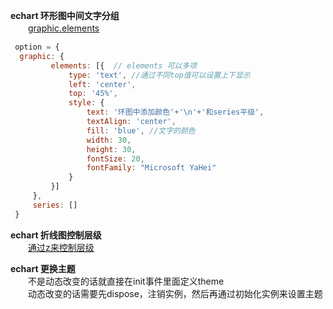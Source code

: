 **echart  环形图中间文字分组**</br>
　　[graphic.elements](https://echarts.apache.org/zh/option.html#graphic.elements)</br>

```javascript
 option = {
  graphic: {
         elements: [{  // elements 可以多项
             type: 'text', //通过不同top值可以设置上下显示
             left: 'center',
             top: '45%',
             style: {
                 text: '环图中添加颜色'+'\n'+'和series平级',
                 textAlign: 'center',
                 fill: 'blue', //文字的颜色
                 width: 30,
                 height: 30,
                 fontSize: 20,
                 fontFamily: "Microsoft YaHei"
             }
         }]
     },
     series: []
 }
```

**echart 折线图控制层级**</br>
　　[通过z来控制层级](https://echarts.apache.org/zh/option.html#series-line.z)

**echart 更换主题**</br>
　　不是动态改变的话就直接在init事件里面定义theme</br>
　　动态改变的话需要先dispose，注销实例，然后再通过初始化实例来设置主题</br>
